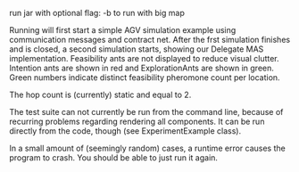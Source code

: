 run jar with optional flag:
-b to run with big map

Running will first start a simple AGV simulation example using communication messages and contract net. After the frst simulation finishes and is closed, a second simulation starts, showing our Delegate MAS implementation. Feasibility ants are not displayed to reduce visual clutter. Intention ants are shown in red and ExplorationAnts are shown in green. Green numbers indicate distinct feasibility pheromone count per location.

The hop count is (currently) static and equal to 2.

The test suite can not currently be run from the command line, because of recurring problems regarding rendering all components. It can be run directly from the code, though (see ExperimentExample class).

In a small amount of (seemingly random) cases, a runtime error causes the program to crash. You should be able to just run it again.

